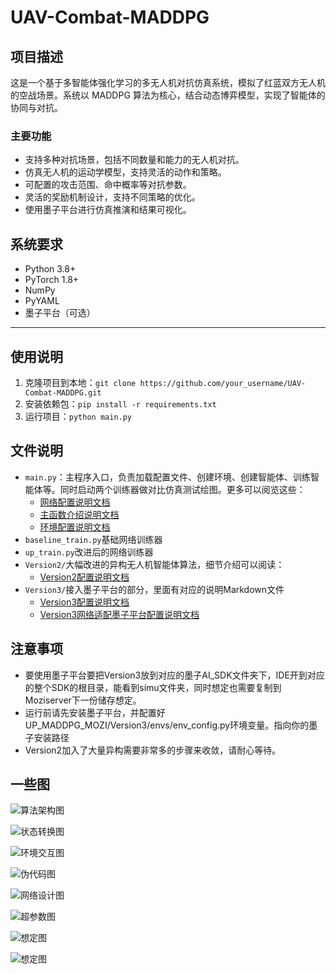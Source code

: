 # UAV-Combat-MADDPG

## 项目描述
这是一个基于多智能体强化学习的多无人机对抗仿真系统，模拟了红蓝双方无人机的空战场景。系统以 MADDPG 算法为核心，结合动态博弈模型，实现了智能体的协同与对抗。

### 主要功能
- 支持多种对抗场景，包括不同数量和能力的无人机对抗。
- 仿真无人机的运动学模型，支持灵活的动作和策略。
- 可配置的攻击范围、命中概率等对抗参数。
- 灵活的奖励机制设计，支持不同策略的优化。
- 使用墨子平台进行仿真推演和结果可视化。

## 系统要求
- Python 3.8+
- PyTorch 1.8+
- NumPy
- PyYAML
- 墨子平台（可选）

---
## 使用说明
1. 克隆项目到本地：`git clone https://github.com/your_username/UAV-Combat-MADDPG.git`
2. 安装依赖包：`pip install -r requirements.txt`
3. 运行项目：`python main.py`

## 文件说明
- `main.py`：主程序入口，负责加载配置文件、创建环境、创建智能体、训练智能体等。同时启动两个训练器做对比仿真测试绘图。更多可以阅览这些：
  - [网络配置说明文档](network.md)
  - [主函数介绍说明文档](main.md)
  - [环境配置说明文档](env.md)
- `baseline_train.py`基础网络训练器
- `up_train.py`改进后的网络训练器
- `Version2/`大幅改进的异构无人机智能体算法，细节介绍可以阅读：
  - [Version2配置说明文档](./Version2/shuoming.md)
- `Version3/`接入墨子平台的部分，里面有对应的说明Markdown文件
  - [Version3配置说明文档](./Version3/mozi_train.md)
  - [Version3网络适配墨子平台配置说明文档](./Version3/envs/mozi_adapter.md)

## 注意事项
- 要使用墨子平台要把Version3放到对应的墨子AI_SDK文件夹下，IDE开到对应的整个SDK的根目录，能看到simu文件夹，同时想定也需要复制到Moziserver下一份储存想定。
- 运行前请先安装墨子平台，并配置好UP_MADDPG_MOZI/Version3/envs/env_config.py环境变量。指向你的墨子安装路径
- Version2加入了大量异构需要非常多的步骤来收敛，请耐心等待。
## 一些图
![算法架构图](./img/算法流程.png)

![状态转换图](./img/状态转换图.png)

![环境交互图](./img/环境交互.png)

![伪代码图](./img/伪代码.png)

![网络设计图](./img/网络设计.png)

![超参数图](./img/超参数.png)

![想定图](./img/想定.png)

![想定图](./img/训练结果.png)